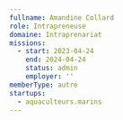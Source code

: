 ```yaml
---
fullname: Amandine Collard
role: Intrapreneuse
domaine: Intraprenariat
missions:
  - start: 2023-04-24
    end: 2024-04-24
    status: admin
    employer: ''
memberType: autre
startups:
  - aquaculteurs.marins
---
```


